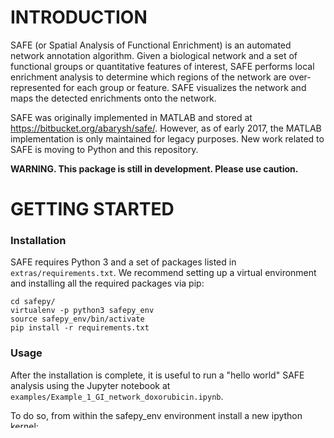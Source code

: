 INTRODUCTION
============

SAFE (or Spatial Analysis of Functional Enrichment) is an automated network annotation algorithm. Given a biological network and a set of functional groups or quantitative features of interest, SAFE performs local enrichment analysis to determine which regions of the network are over-represented for each group or feature. SAFE visualizes the network and maps the detected enrichments onto the network.

SAFE was originally implemented in MATLAB and stored at  <https://bitbucket.org/abarysh/safe/>. However, as of early 2017, the MATLAB implementation is only maintained for legacy purposes. New work related to SAFE is moving  to Python and this repository. 

**WARNING. This package is still in development. Please use caution.**


GETTING STARTED
===============

### Installation  

SAFE requires Python 3 and a set of packages listed in `extras/requirements.txt`. We recommend setting up a virtual environment and installing all the required packages via pip:

```
cd safepy/
virtualenv -p python3 safepy_env
source safepy_env/bin/activate
pip install -r requirements.txt
```

### Usage  

After the installation is complete, it is useful to run a "hello world" SAFE analysis using the Jupyter notebook at `examples/Example_1_GI_network_doxorubicin.ipynb`. 

To do so, from within the safepy_env environment install a new ipython kernel:

```
ipython kernel install --user --name=safepy_env
```

Then start jupyter, open `examples/Example_1_GI_network_doxorubicin.ipynb` and select the safepy_env kernel.

```
jupyter lab
```

To run the examples, several common datasets will be required (e.g., the genetic interaction similarity network from Costanzo et al., 2016). These datasets are stored separately at <https://github.com/baryshnikova-lab/safe-data> (to avoid duplication with other SAFE-related repositories and packages). We recommend cloning the safe-data repository and storing it locally. In addition, it is necessary to edit the SAFE settings file (at `safepy/safe_default.ini`) with the path to the `safe-data` folder. By default, `safe-data` is expected to be located in the same parent folder as `safepy`:

```
vim safe_default.ini
...
[DEFAULT]
safe_data = ../safe-data/
...
```

Alternatively, you can pass the location of the safe-data repository to SAFE directly. See an example in `examples/Example_1_GI_network_doxorubicin.ipynb` and other notebooks in the same folder.

### Testing  

It may also be useful to run a series of unit tests to verify that SAFE provides the correct outputs for default inputs. Tests are progressively being written and added to the repository. To run all the existing tests (from the `safepy` folder):

```
cd tests/
python -m unittest discover -v -s .
```

HELP
====

Please direct all questions/comments to Anastasia Baryshnikova (<abaryshk@gmail.com>).

The main repository for this code is at <https://github.com/baryshnikova-lab/safepy>. Please subscribe to the repository to receive live updates about new code releases and bug reports.


HOW TO CITE
==========

The manuscript describing SAFE and its applications is available at:

> Baryshnikova, A. (2016). Systematic Functional Annotation and Visualization of Biological Networks. Cell Systems. <http://doi.org/10.1016/j.cels.2016.04.014>
